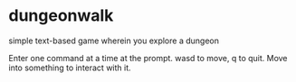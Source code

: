 # dungeonwalk
simple text-based game wherein you explore a dungeon

Enter one command at a time at the prompt. wasd to move, q to quit. Move into something to interact with it.
